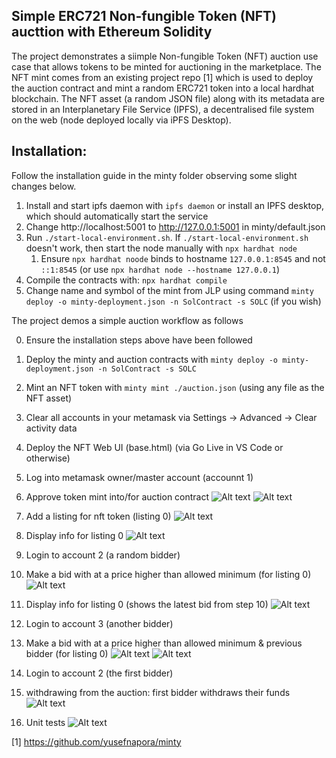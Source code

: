 ## Simple ERC721 Non-fungible Token (NFT) aucttion with Ethereum Solidity

The project demonstrates a siimple Non-fungible Token (NFT) auction use case that allows tokens to be minted for auctioning in the marketplace. The NFT mint comes from an existing project repo [1] which is used to deploy the auction contract and mint a random ERC721 token into a local hardhat blockchain. The NFT asset (a random JSON file) along with its metadata are stored in an Interplanetary File Service (IPFS), a decentralised file system on the web (node deployed locally via iPFS Desktop).

## Installation:

Follow the installation guide in the minty folder observing some slight changes below.

1. Install and start ipfs daemon with `ipfs daemon` or install an IPFS desktop, which should automatically start the service
2. Change http://localhost:5001 to http://127.0.0.1:5001 in minty/default.json
3. Run `./start-local-environment.sh`. If `./start-local-environment.sh` doesn't work, then start the node manually with `npx hardhat node`
   1. Ensure `npx hardhat noode` binds to hostname `127.0.0.1:8545` and not `::1:8545` (or use `npx hardhat node --hostname 127.0.0.1`)
4. Compile the contracts with: `npx hardhat compile`
5. Change name and symbol of the mint from JLP using command `minty deploy -o minty-deployment.json -n SolContract -s SOLC` (if you wish)

The project demos a simple auction workflow as follows

0. Ensure the installation steps above have been followed
1. Deploy the minty and auction contracts with `minty deploy -o minty-deployment.json -n SolContract -s SOLC`
2. Mint an NFT token with `minty mint ./auction.json` (using any file as the NFT asset)
3. Clear all accounts in your metamask via Settings -> Advanced -> Clear activity data
4. Deploy the NFT Web UI (base.html) (via Go Live in VS Code or otherwise)
5. Log into metamask owner/master account (accounnt 1)
6. Approve token mint into/for auction contract
   ![Alt text](image.png) ![Alt text](image-1.png)

7. Add a listing for nft token (listing 0)
   ![Alt text](image-2.png)

8. Display info for listing 0
   ![Alt text](image-3.png)

9. Login to account 2 (a random bidder)
10. Make a bid with at a price higher than allowed minimum (for listing 0)
    ![Alt text](image-4.png)

11. Display info for listing 0 (shows the latest bid from step 10)
    ![Alt text](image-5.png)

12. Login to account 3 (another bidder)
13. Make a bid with at a price higher than allowed minimum & previous bidder (for listing 0)
    ![Alt text](image-6.png)
    ![Alt text](image-7.png)
14. Login to account 2 (the first bidder)
15. withdrawing from the auction: first bidder withdraws their funds
    ![Alt text](image-8.png)

16. Unit tests
    ![Alt text](image-9.png)

[1] https://github.com/yusefnapora/minty
